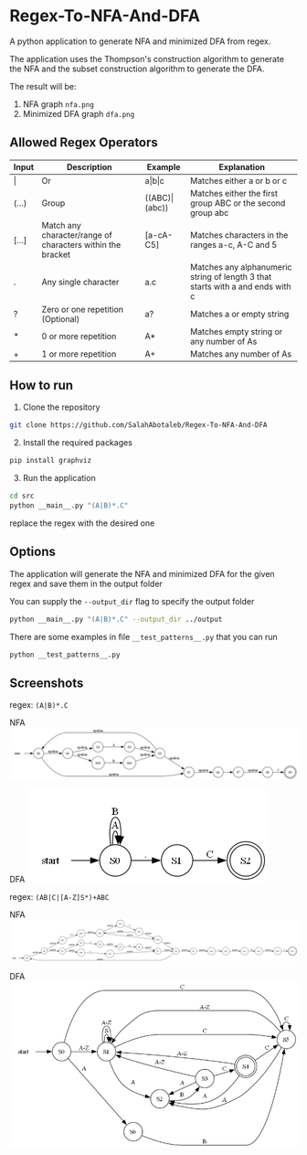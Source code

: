 # Regex-To-NFA-And-DFA
A python application to generate NFA and minimized DFA from regex.

The application uses the Thompson's construction algorithm to generate the NFA and the subset construction algorithm to generate the DFA.

The result will be:
1. NFA graph ``nfa.png``
2. Minimized DFA graph ``dfa.png``


## Allowed Regex Operators
| Input | Description | Example | Explanation |
|-------|-------------|---------|-------------|
| \| | Or | a\|b\|c | Matches either a or b or c |
| (…) | Group | ((ABC)\|(abc)) | Matches either the first group ABC or the second group abc |
| […] | Match any character/range of characters within the bracket | [a-cA-C5] | Matches characters in the ranges a-c, A-C and 5 |
| . | Any single character | a.c | Matches any alphanumeric string of length 3 that starts with a and ends with c |
| ? | Zero or one repetition (Optional) | a? | Matches a or empty string |
| * | 0 or more repetition | A* | Matches empty string or any number of As |
| + | 1 or more repetition | A+ | Matches any number of As |

## How to run
1. Clone the repository
```bash
git clone https://github.com/SalahAbotaleb/Regex-To-NFA-And-DFA
```
2. Install the required packages
```bash
pip install graphviz
```
3. Run the application
```bash
cd src
python __main__.py "(A|B)*.C"
```
replace the regex with the desired one

## Options

The application will generate the NFA and minimized DFA for the given regex and save them in the output folder

You can supply the ``--output_dir`` flag to specify the output folder
```bash
python __main__.py "(A|B)*.C" --output_dir ../output
```

There are some examples in file ``__test_patterns__.py`` that you can run
```bash
python __test_patterns__.py
```

## Screenshots

regex: ``(A|B)*.C``

NFA
![NFA](./screenshots/nfa1.png)

DFA
![DFA](./screenshots/dfa1.png)

regex: ``(AB|C|[A-Z]S*)+ABC``

NFA
![NFA](./screenshots/nfa2.png)

DFA
![DFA](./screenshots/dfa2.png)